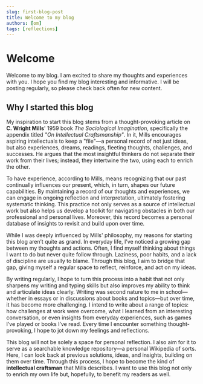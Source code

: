 ```yaml
---
slug: first-blog-post
title: Welcome to my blog
authors: [om]
tags: [reflections]
---
```


# **Welcome**

Welcome to my blog. I am excited to share my thoughts and experiences with you. I hope you find my blog interesting and informative. I will be posting regularly, so please check back often for new content.

<!-- truncate -->

## **Why I started this blog**

My inspiration to start this blog stems from a thought-provoking article on **C. Wright Mills**' 1959 book _The Sociological Imagination_, specifically the appendix titled _"On Intellectual Craftsmanship"_. In it, Mills encourages aspiring intellectuals to keep a "file"—a personal record of not just ideas, but also experiences, dreams, readings, fleeting thoughts, challenges, and successes. He argues that the most insightful thinkers do not separate their work from their lives; instead, they intertwine the two, using each to enrich the other.

To have experience, according to Mills, means recognizing that our past continually influences our present, which, in turn, shapes our future capabilities. By maintaining a record of our thoughts and experiences, we can engage in ongoing reflection and interpretation, ultimately fostering systematic thinking. This practice not only serves as a source of intellectual work but also helps us develop a toolkit for navigating obstacles in both our professional and personal lives. Moreover, this record becomes a personal database of insights to revisit and build upon over time.

While I was deeply influenced by Mills' philosophy, my reasons for starting this blog aren’t quite as grand. In everyday life, I’ve noticed a growing gap between my thoughts and actions. Often, I find myself thinking about things I want to do but never quite follow through. Laziness, poor habits, and a lack of discipline are usually to blame. Through this blog, I aim to bridge that gap, giving myself a regular space to reflect, reinforce, and act on my ideas.

By writing regularly, I hope to turn this process into a habit that not only sharpens my writing and typing skills but also improves my ability to think and articulate ideas clearly. Writing was second nature to me in school—whether in essays or in discussions about books and topics—but over time, it has become more challenging. I intend to write about a range of topics: how challenges at work were overcome, what I learned from an interesting conversation, or even insights from everyday experiences, such as games I’ve played or books I’ve read. Every time I encounter something thought-provoking, I hope to jot down my feelings and reflections.

This blog will not be solely a space for personal reflection. I also aim for it to serve as a searchable knowledge repository—a personal Wikipedia of sorts. Here, I can look back at previous solutions, ideas, and insights, building on them over time. Through this process, I hope to become the kind of **intellectual craftsman** that Mills describes. I want to use this blog not only to enrich my own life but, hopefully, to benefit my readers as well.
